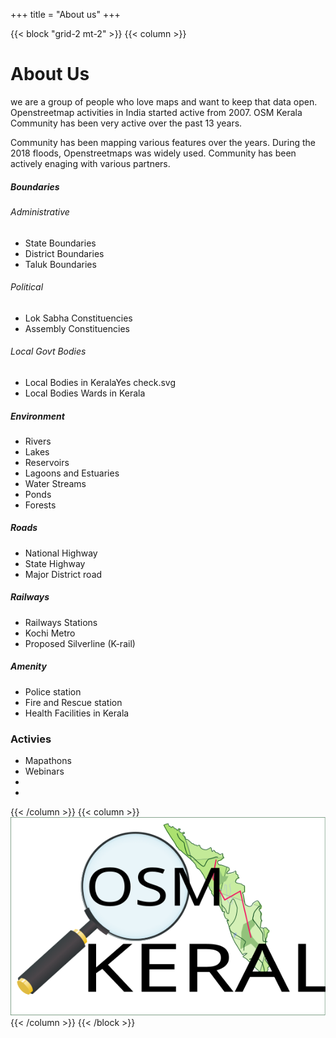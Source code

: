 +++
title = "About us"
+++


{{< block "grid-2 mt-2" >}}
{{< column >}}
# About Us
we are a group of people who love maps and want to keep that data open.
Openstreetmap activities in India started active from 2007.
OSM Kerala Community has been very active over the past 13 years.

Community has been mapping various features over the years.
During the 2018 floods, Openstreetmaps was widely used.
Community has been actively enaging with various partners.
<!-- 
## Partners
#### OSM India 
Our father and mother
#### Swathanthra Malayalam Computing 
Our elder brother, Thanks for all the hand holding.
#### Wikimedians of Kerala
Our twin sibling, Let's grow together

## Non commercial websites using Openstreetmap specific to Kerala
#### keralarescue.in
#### Covid19Kerala
#### Coronasafe network

## Past Collabrations

### IT Mission-Kerala Govt.
(OSM Kerala meeting in IT Mission for KSDI’s Mapathon Kerala project community consultation)
1. ![](1.jpg)
2. ![](2.jpg)

### Facebooks MapwithAI team
1. ![](3.png)
#### Few of them are below.
-->
##### Boundaries
###### Administrative
* State Boundaries
* District Boundaries
* Taluk Boundaries
###### Political
* Lok Sabha Constituencies
* Assembly Constituencies
###### Local Govt Bodies
* Local Bodies in KeralaYes check.svg
* Local Bodies Wards in Kerala

##### Environment
* Rivers
* Lakes
* Reservoirs
* Lagoons and Estuaries
* Water Streams
* Ponds
* Forests

##### Roads
* National Highway
* State Highway
* Major District road

##### Railways
* Railways Stations
* Kochi Metro 
* Proposed Silverline (K-rail)

##### Amenity
* Police station
* Fire and Rescue station
* Health Facilities in Kerala

### Activies
* Mapathons
* Webinars 
* 
*

{{< /column >}}
{{< column >}}
![diy](/images/osmkerala_logo.svg)
{{< /column >}}
{{< /block >}}

